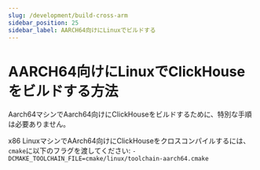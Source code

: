 ```yaml
---
slug: /development/build-cross-arm
sidebar_position: 25
sidebar_label: AARCH64向けにLinuxでビルドする
---
```


# AARCH64向けにLinuxでClickHouseをビルドする方法

Aarch64マシンでAarch64向けにClickHouseをビルドするために、特別な手順は必要ありません。

x86 LinuxマシンでAArch64向けにClickHouseをクロスコンパイルするには、`cmake`に以下のフラグを渡してください: `-DCMAKE_TOOLCHAIN_FILE=cmake/linux/toolchain-aarch64.cmake`
